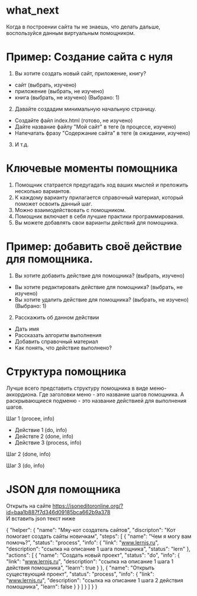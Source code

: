 # what_next
Когда в построении сайта ты не знаешь, что делать дальше, воспользуйся данным виртуальным помощником.


# Пример: Создание сайта с нуля
1. Вы хотите создать новый сайт, приложение, книгу?
- сайт (выбрать, изучено)
- приложение  (выбрать, не изучено)
- книга (выбрать, не изучено)
(Выбрано: 1)
2. Давайте создадим минимальную начальную страницу.
- Создайте файл index.html (готово, не изучено)
- Дайте название файлу "Мой сайт" в теге <title></title> (в процессе, изучено)
- Напечатать фразу "Содержание сайта" в теге <body></body> (в ожидании, изучено)

3. И т.д.

# Ключевые моменты помощника
1. Помощник статрается предугадать ход ваших мыслей и преложить несколько вариантов.
2. К каждому варианту прилагается справочный материал, который поможет освоить данный шаг.
3. Можно взаимодействовать с помощником.
4. Помощник включает в себя лучшие практики программирования.
5. Вы можете добавлять свои варианты действий для помощника.

# Пример: добавить своё действие для помощника.
1. Вы хотите добавить действие для помощника? (выбрать, изучено)
- Вы хотите редактировать действие для помощника? (выбрать, не изучено)
- Вы хотите удалить действие для помощника? (выбрать, не изучено)
(Выбрано: 1)

2. Расскажить об данном действии
- Дать имя
- Рассказать алгоритм выполнения
- Добавить справочный материал
- Как понять, что действие выполнено?

# Структура помощника
Лучше всего представить структуру помощника в виде меню-аккордиона.
Где заголовки меню - это название шагов помощника.
А раскрывающиеся подменю - это название действией для выполнения шагов.

Шаг 1 (procee, info)
- Действие 1 (do, info)
- Действте 2 (done, info)
- Действие 3 (process, info)

Шаг 2 (done, info)

Шаг 3 (do, info)

# JSON для помощника
Открыть на сайте https://jsoneditoronline.org/?id=baa1b887f7d346d09185bca662b9a378  
И вставить json текст ниже  

{
  "helper": {
    "name": "Мяу-кот создатель сайтов",
    "discripton": "Кот помогает создать сайты новичкам",
    "steps": [
      {
        "name": "Чем я могу вам помочь?",
        "status": "process",
        "info": {
          "link": "www.lernjs.ru",
          "description": "ссылка на описание 1 шага помощника",
          "status": "lern"
        },
        "actions": [
          {
            "name": "Создать новый проект",
            "status": "do",
            "info": {
              "link": "www.lernjs.ru",
              "description": "ссылка на описание 1 шага 1 действия помощника",
              "learn": true
            }
          },
          {
            "name": "Открыть существующий проект",
            "status": "process",
            "info": {
              "link": "www.lernjs.ru",
              "description": "ссылка на описание 1 шага 2 действия помощника",
              "learn": false
            }
          }
        ]
      }
    ]
  }
}
